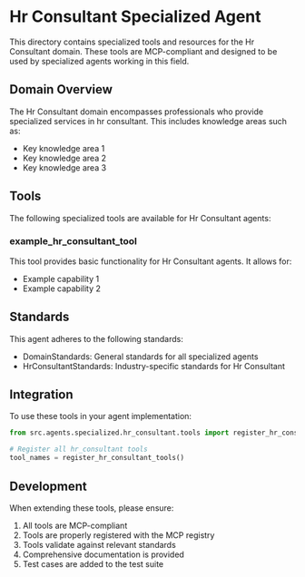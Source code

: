 # Hr Consultant Specialized Agent

This directory contains specialized tools and resources for the Hr Consultant domain. These tools are MCP-compliant and designed to be used by specialized agents working in this field.

## Domain Overview

The Hr Consultant domain encompasses professionals who provide specialized services in hr consultant. This includes knowledge areas such as:

- Key knowledge area 1
- Key knowledge area 2
- Key knowledge area 3

## Tools

The following specialized tools are available for Hr Consultant agents:

### example_hr_consultant_tool

This tool provides basic functionality for Hr Consultant agents. It allows for:

- Example capability 1
- Example capability 2

## Standards

This agent adheres to the following standards:

- DomainStandards: General standards for all specialized agents
- HrConsultantStandards: Industry-specific standards for Hr Consultant

## Integration

To use these tools in your agent implementation:

```python
from src.agents.specialized.hr_consultant.tools import register_hr_consultant_tools

# Register all hr_consultant tools
tool_names = register_hr_consultant_tools()
```

## Development

When extending these tools, please ensure:

1. All tools are MCP-compliant
2. Tools are properly registered with the MCP registry
3. Tools validate against relevant standards
4. Comprehensive documentation is provided
5. Test cases are added to the test suite
